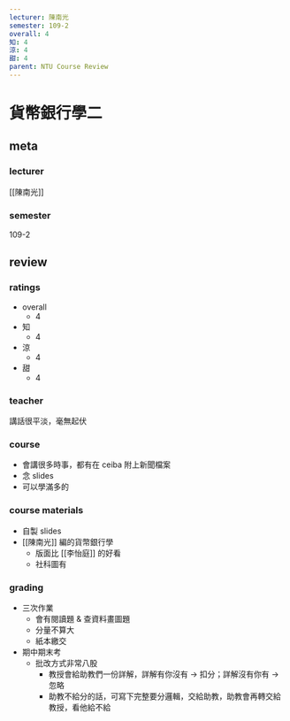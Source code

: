 ```yaml
---
lecturer: 陳南光
semester: 109-2
overall: 4
知: 4
涼: 4
甜: 4
parent: NTU Course Review
---
```

# 貨幣銀行學二
## meta
### lecturer
[[陳南光]]
### semester
109-2
## review
### ratings
- overall
	- 4
- 知
	- 4
- 涼
	- 4
- 甜
	- 4
### teacher
講話很平淡，毫無起伏
### course
- 會講很多時事，都有在 ceiba 附上新聞檔案
- 念 slides
- 可以學滿多的
### course materials
- 自製 slides
- [[陳南光]] 編的貨幣銀行學
	- 版面比 [[李怡庭]] 的好看
	- 社科圖有
### grading
- 三次作業
	- 會有閱讀題 & 查資料畫圖題
	- 分量不算大
	- 紙本繳交
- 期中期末考
	- 批改方式非常八股
		- 教授會給助教們一份詳解，詳解有你沒有 → 扣分；詳解沒有你有 → 忽略
		- 助教不給分的話，可寫下完整要分邏輯，交給助教，助教會再轉交給教授，看他給不給


